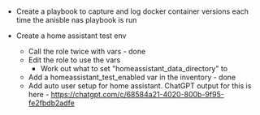 ###

-  Create a playbook to capture and log docker container versions each time the anisble nas playbook is run


- Create a home assistant test env
    - Call the role twice with vars - done
    - Edit the role to use the vars
        - Work out what to set "homeassistant_data_directory" to
    - Add a homeassistant_test_enabled var in the inventory - done
    - Add auto user setup for home assistant. ChatGPT output for this is here - https://chatgpt.com/c/68584a21-4020-800b-9f95-fe2fbdb2adfe